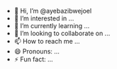 - 👋 Hi, I’m @ayebazibwejoel
- 👀 I’m interested in ...
- 🌱 I’m currently learning ...
- 💞️ I’m looking to collaborate on ...
- 📫 How to reach me ...
- 😄 Pronouns: ...
- ⚡ Fun fact: ...

<!---
ayebazibwejoel/ayebazibwejoel is a ✨ special ✨ repository because its `README.md` (this file) appears on your GitHub profile.
You can click the Preview link to take a look at your changes.
--->
